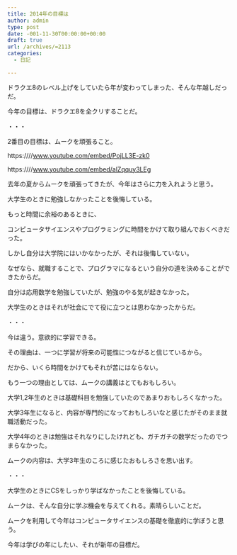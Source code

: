 ```yaml
---
title: 2014年の目標は
author: admin
type: post
date: -001-11-30T00:00:00+00:00
draft: true
url: /archives/=2113
categories:
  - 日記

---
```

ドラクエ8のレベル上げをしていたら年が変わってしまった、そんな年越しだっだ。
  
今年の目標は、ドラクエ8を全クリすることだ。

・・・

2番目の目標は、ムークを頑張ること。

https:////www.youtube.com/embed/PojLL3E-zk0

https:////www.youtube.com/embed/alZqquy3LEg

去年の夏からムークを頑張ってきたが、今年はさらに力を入れようと思う。

大学生のときに勉強しなかったことを後悔している。
  
もっと時間に余裕のあるときに、
  
コンピュータサイエンスやプログラミングに時間をかけて取り組んでおくべきだった。

しかし自分は大学院にはいかなかったが、それは後悔していない。
  
なぜなら、就職することで、プログラマになるという自分の道を決めることができたからだ。

自分は応用数学を勉強していたが、勉強のやる気が起きなかった。
  
大学生のときはそれが社会にでて役に立つとは思わなかったからだ。

・・・

今は違う。意欲的に学習できる。

その理由は、一つに学習が将来の可能性につながると信じているから。
  
だから、いくら時間をかけてもそれが苦にはならない。

もう一つの理由としては、ムークの講義はとてもおもしろい。
  
大学1,2年生のときは基礎科目を勉強していたのであまりおもしろくなかった。
  
大学3年生になると、内容が専門的になっておもしろいなと感じたがそのまま就職活動だった。
  
大学4年のときは勉強はそれなりにしたけれども、ガチガチの数学だったのでつまらなかった。
  
ムークの内容は、大学3年生のころに感じたおもしろさを思い出す。

・・・

大学生のときにCSをしっかり学ばなかったことを後悔している。
  
ムークは、そんな自分に学ぶ機会を与えてくれる。素晴らしいことだ。
  
ムークを利用して今年はコンピュータサイエンスの基礎を徹底的に学ぼうと思う。
  
今年は学びの年にしたい、それが新年の目標だ。